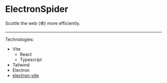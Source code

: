 


# ElectronSpider

Scuttle the web (🕸️) more efficiently.

---

Technologies:
- Vite
	- React
	- Typescript
- Tailwind
- Electron
- [electron-vite](https://electron-vite.org/)
